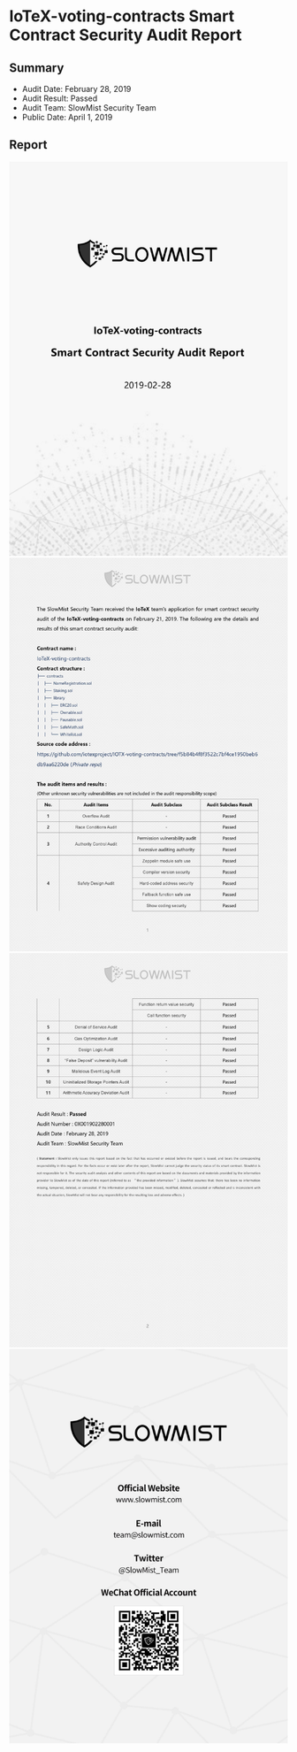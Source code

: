 # IoTeX-voting-contracts Smart Contract Security Audit Report

## Summary

* Audit Date: February 28, 2019
* Audit Result: Passed
* Audit Team: SlowMist Security Team
* Public Date: April 1, 2019

## Report

![Page1](./IoTeX-report-images/0001.jpg)
![Page2](./IoTeX-report-images/0002.jpg)
![Page3](./IoTeX-report-images/0003.jpg)
![Page4](./IoTeX-report-images/0004.jpg)